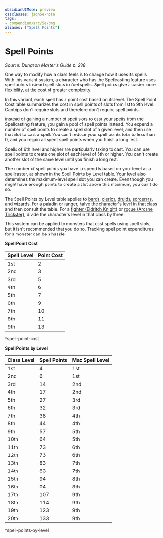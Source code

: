 ```yaml
---
obsidianUIMode: preview
cssclasses: json5e-note
tags:
- compendium/src/5e/dmg
aliases: ["Spell Points"]
---
```

# Spell Points
*Source: Dungeon Master's Guide p. 288* 

One way to modify how a class feels is to change how it uses its spells. With this variant system, a character who has the Spellcasting feature uses spell points instead spell slots to fuel spells. Spell points give a caster more flexibility, at the cost of greater complexity.

In this variant, each spell has a point cost based on its level. The Spell Point Cost table summarizes the cost in spell points of slots from 1st to 9th level. Cantrips don't require slots and therefore don't require spell points.

Instead of gaining a number of spell slots to cast your spells from the Spellcasting feature, you gain a pool of spell points instead. You expend a number of spell points to create a spell slot of a given level, and then use that slot to cast a spell. You can't reduce your spell points total to less than 0, and you regain all spent spell points when you finish a long rest.

Spells of 6th level and higher are particularly taxing to cast. You can use spell points to create one slot of each level of 6th or higher. You can't create another slot of the same level until you finish a long rest.

The number of spell points you have to spend is based on your level as a spellcaster, as shown in the Spell Points by Level table. Your level also determines the maximum-level spell slot you can create. Even though you might have enough points to create a slot above this maximum, you can't do so.

The Spell Points by Level table applies to [bards](../../../../bard.md), [clerics](../../../../cleric.md), [druids](../../../../druid.md), [sorcerers](../../../../sorcerer.md), and [wizards](../../../../wizard.md). For a [paladin](../../../../paladin.md) or [ranger](../../../../ranger.md), halve the character's level in that class and then consult the table. For a [fighter (Eldritch Knight)](../../../../fighter-eldritch-knight.md) or [rogue (Arcane Trickster)](../../../../rogue-arcane-trickster.md), divide the character's level in that class by three.

This system can be applied to monsters that cast spells using spell slots, but it isn't recommended that you do so. Tracking spell point expenditures for a monster can be a hassle.

**Spell Point Cost**

| Spell Level | Point Cost |
|-------------|------------|
| 1st | 2 |
| 2nd | 3 |
| 3rd | 5 |
| 4th | 6 |
| 5th | 7 |
| 6th | 9 |
| 7th | 10 |
| 8th | 11 |
| 9th | 13 |
^spell-point-cost

**Spell Points by Level**

| Class Level | Spell Points | Max Spell Level |
|-------------|--------------|-----------------|
| 1st | 4 | 1st |
| 2nd | 6 | 1st |
| 3rd | 14 | 2nd |
| 4th | 17 | 2nd |
| 5th | 27 | 3rd |
| 6th | 32 | 3rd |
| 7th | 38 | 4th |
| 8th | 44 | 4th |
| 9th | 57 | 5th |
| 10th | 64 | 5th |
| 11th | 73 | 6th |
| 12th | 73 | 6th |
| 13th | 83 | 7th |
| 14th | 83 | 7th |
| 15th | 94 | 8th |
| 16th | 94 | 8th |
| 17th | 107 | 9th |
| 18th | 114 | 9th |
| 19th | 123 | 9th |
| 20th | 133 | 9th |
^spell-points-by-level